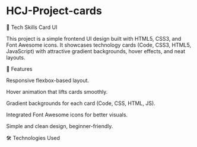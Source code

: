 # HCJ-Project-cards


🎨 Tech Skills Card UI

This project is a simple frontend UI design built with HTML5, CSS3, and Font Awesome icons.
It showcases technology cards (Code, CSS3, HTML5, JavaScript) with attractive gradient backgrounds, hover effects, and neat layouts.

🚀 Features

Responsive flexbox-based layout.

Hover animation that lifts cards smoothly.

Gradient backgrounds for each card (Code, CSS, HTML, JS).

Integrated Font Awesome icons for better visuals.

Simple and clean design, beginner-friendly.

🛠️ Technologies Used
